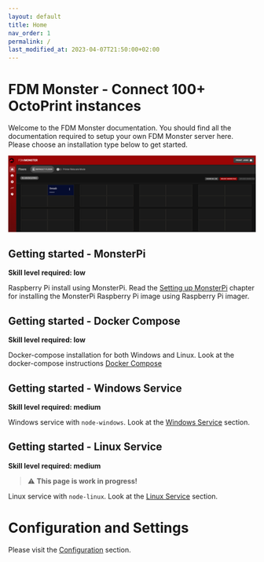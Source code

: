 ```yaml
---
layout: default
title: Home
nav_order: 1
permalink: /
last_modified_at: 2023-04-07T21:50:00+02:00
---
```


# FDM Monster - Connect 100+ OctoPrint instances
Welcome to the FDM Monster documentation. You should find all the documentation required to setup your own FDM Monster server here. 
Please choose an installation type below to get started.

![Image](./images/server-running.png)

## Getting started - MonsterPi
**Skill level required: low**

Raspberry Pi install using MonsterPi. 
Read the [Setting up MonsterPi](guides/monsterpi.md) chapter for installing the MonsterPi Raspberry Pi image using Raspberry Pi imager.

## Getting started - Docker Compose
**Skill level required: low**

Docker-compose installation for both Windows and Linux.
Look at the docker-compose instructions [Docker Compose](guides/docker_compose.md)

## Getting started - Windows Service
**Skill level required: medium**

Windows service with `node-windows`.
Look at the [Windows Service](guides/windows_service.md) section.

## Getting started - Linux Service
**Skill level required: medium**

> :warning: **This page is work in progress!**

Linux service with `node-linux`.
Look at the [Linux Service](guides/linux_service.md) section.

# Configuration and Settings
Please visit the [Configuration](configuration/configuration.md) section.
